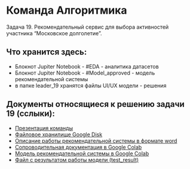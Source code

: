 # Команда Алгоритмика
Задача 19. Рекомендательный сервис для выбора активностей участника “Московское долголетие”.

## Что хранится здесь:
* Блокнот Jupiter Notebook - #EDA - аналитика датасетов
* Блокнот Jupiter Notebook - #Model_approved - модель рекомендательной системы
* в папке leader_19 хранятся файлы UI/UX модели - решения

## Документы относящиеся к решению задачи 19 (сслыки):
* [Презентация команды](https://docs.google.com/presentation/d/1qTCoBzU_WCnPSJPC0l-eH560b5l9X_kd/edit?usp=sharing&ouid=112422430492651344612&rtpof=true&sd=true)
* [Файловое хранилище Google Disk](https://drive.google.com/drive/folders/1ikY26bVlWOZOoOYL1t-Mu0T6zwFhe7n6?usp=sharing)
* [Описание работы рекомендательной системы в формате word](https://docs.google.com/document/d/11fciZKX5DQxLc9BXQAI2LQMNfkMednjs/edit?usp=sharing&ouid=112422430492651344612&rtpof=true&sd=true)
* [Сопроводительная документация в Google Colab](https://colab.research.google.com/drive/1eJ6KYgZVOrcjpkGifB2EJDxWNeI5zedA?usp=sharing)
* [Модель рекомендательной системы в Google Colab](https://colab.research.google.com/drive/1nETfzsZO-1p65m2cR8RBBqnIX0ZB3HCe?usp=sharing)
* [Файл с результатом работы модели (test_result)](https://drive.google.com/file/d/1U10JL32hl-F_EiUAUfUJ1qQbgT8k0c5l/view?usp=sharing)
